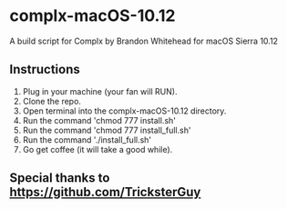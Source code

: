 # complx-macOS-10.12
A build script for Complx by Brandon Whitehead for macOS Sierra 10.12

## Instructions
1. Plug in your machine (your fan will RUN).
2. Clone the repo.
3. Open terminal into the complx-macOS-10.12 directory.
4. Run the command 'chmod 777 install.sh'
5. Run the command 'chmod 777 install_full.sh'
6. Run the command './install_full.sh'
7. Go get coffee (it will take a good while).

## Special thanks to https://github.com/TricksterGuy
